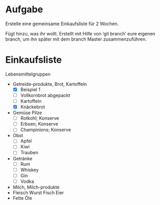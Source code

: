 # Aufgabe

Erstelle eine gemeinsame Einkaufsliste für 2 Wochen.

Fügt hinzu, was ihr wollt. Erstellt mit Hilfe von ‘git branch’ eure eigenen branch, um ihn später mit dem branch Master zusammenzuführen.

# Einkaufsliste

Lebensmittelgruppen

- Getreide-produkte, Brot, Kartoffeln
  - [x] Beispiel 1
  - [ ] Vollkornbrot abgepackt
  - [ ] Kartoffeln
  - [x] Knäckebrot
- Gemüse Pilze
  - [ ] Rotkohl; Konserve
  - [ ] Erbsen; Konserve
  - [ ] Champinions; Konserve
- Obst
  - [ ] Apfel
  - [ ] Kiwi
  - [ ] Trauben
- Getränke
  - [ ] Rum
  - [ ] Whiskey
  - [ ] Gin
  - [ ] Vodka
- Milch, Milch-produkte
- Fleisch Wurst Fisch Eier
- Fette Öle
